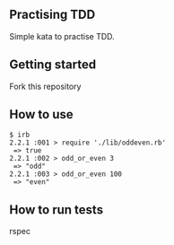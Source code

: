 ## Practising TDD

Simple kata to practise TDD. 

## Getting started ##

Fork this repository

## How to use ##
``` shell 
$ irb
2.2.1 :001 > require './lib/oddeven.rb'
 => true
2.2.1 :002 > odd_or_even 3
 => "odd"
2.2.1 :003 > odd_or_even 100
 => "even"
```

## How to run tests ##
rspec 